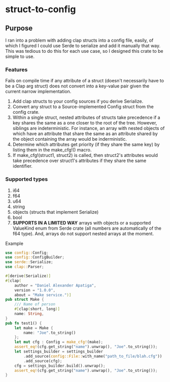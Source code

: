 # struct-to-config
## Purpose

I ran into a problem with adding clap structs into a config file, easily, of which I figured I could use Serde to serialize and add it manually that way.  This was tedious to do this for each use case, so I designed this crate to be simple to use.

### Features

Fails on compile time if any attribute of a struct (doesn't necessarily have to be a Clap arg struct) does not convert into a key-value pair given the current narrow implementation.

1. Add clap structs to your config sources if you derive Serialize.
2. Convert any struct to a Source-implemented Config struct from the config crate.
3. Within a single struct, nested attributes of structs take precedence if a key shares the same as a one closer to the root of the tree.  However, siblings are indeterministic.  For instance, an array with nested objects of which have an attribute that share the same as an attribute shared by the object containing the array would be inderministic.
4. Determine which attributes get priority (if they share the same key) by listing them in the make_cfg!() macro.
5. If make_cfg!(struct1, struct2) is called, then struct2's attributes would take precedence over struct1's attributes if they share the same identifier.
### Supported types

1. i64
2. f64
3. u64
4. string
5. objects (structs that implement Serialize)
5. bool
6. **SUPPORTS IN A LIMITED WAY** arrays with objects or a supported ValueKind enum from Serde crate (all numbers are automatically of the f64 type).  And, arrays do not support nested arrays at the moment.

Example

```rust
use config::Config;
use config::ConfigBuilder;
use serde::Serialize;
use clap::Parser;

#[derive(Serialize)]
#[clap(
    author = "Daniel Alexander Apatiga",
    version = "1.0.0",
    about = "Make service.")]
pub struct Make {
    /// Name of person
    #[clap(short, long)]
    name: String,
}
pub fn test1() {
    let make = Make {
        name: "Joe".to_string()
    };
    let mut cfg : Config = make_cfg!(make);
    assert_eq!(cfg.get_string("name").unwrap(), "Joe".to_string());
    let settings_builder = settings_builder
        .add_source(config::File::with_name("path_to_file/blah.cfg"))
        .add_source(cfg);
    cfg = settings_builder.build().unwrap();
    assert_eq!(cfg.get_string("name").unwrap(), "Joe".to_string());
}
```
